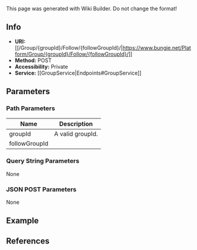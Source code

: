 <span class="wiki-builder">This page was generated with Wiki Builder. Do not change the format!</span>

## Info

* **URI:** [[/Group/{groupId}/Follow/{followGroupId}/|https://www.bungie.net/Platform/Group/{groupId}/Follow/{followGroupId}/]]
* **Method:** POST
* **Accessibility:** Private
* **Service:** [[GroupService|Endpoints#GroupService]]

## Parameters
### Path Parameters
Name | Description
---- | -----------
groupId | A valid groupId.
followGroupId | 

### Query String Parameters
None

### JSON POST Parameters
None

## Example


## References
